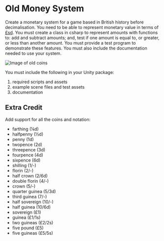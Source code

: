 # Old Money System

Create a monetary system for a game based in British history before decimalisation. You need to be able to represent monetary value in terms of [£sd](https://en.wikipedia.org/wiki/£sd). You must create a class in csharp to represent amounts with functions to: add and subtract amounts; and, test if one amount is equal to, or greater, or less than another amount. You must provide a test program to demonstrate these features. You must also include the documentation needed to use your system.

![Image of old coins](http://projectbritain.com/money/images/coins.jpg "Old money")

You must include the following in your Unity package:

1. required scripts and assets
2. example scene files and test assets
3. documentation

## Extra Credit

Add support for all the coins and notation:

- farthing (¼d)
- halfpenny (½d)
- penny (1d)
- twopence (2d)
- threepence (3d)
- fourpence (4d)
- sixpence (6d)
- shilling (1/-)
- florin (2/-)
- half crown (2/6d)
- double florin (4/-)
- crown (5/-)
- quarter guinea (5/3d)
- third guinea (7/-)
- half sovereign (10/-)
- half guinea (10/6d)
- sovereign (£1)
- guinea (£1/1s)
- two guineas (£2/2s)
- five pound (£5)
- five guineas (£5/5s)

